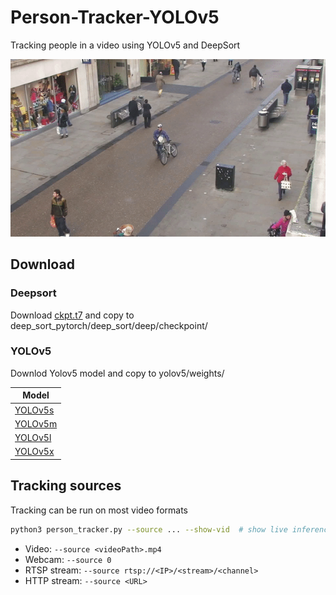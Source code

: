 # Person-Tracker-YOLOv5
Tracking people in a video using YOLOv5 and DeepSort

![demo](output.gif)

## Download
### Deepsort
Download [ckpt.t7](https://drive.google.com/drive/folders/1xhG0kRH1EX5B9_Iz8gQJb7UNnn_riXi6) and copy to deep_sort_pytorch/deep_sort/deep/checkpoint/

### YOLOv5
Downlod Yolov5 model and copy to yolov5/weights/

[assets]: https://github.com/ultralytics/yolov5/releases

|Model |
| ------ |
|[YOLOv5s][assets] |
|[YOLOv5m][assets] |
|[YOLOv5l][assets] |
|[YOLOv5x][assets] |

## Tracking sources

Tracking can be run on most video formats

```bash
python3 person_tracker.py --source ... --show-vid  # show live inference results as well
```

- Video:  `--source <videoPath>.mp4`
- Webcam:  `--source 0`
- RTSP stream:  `--source rtsp://<IP>/<stream>/<channel>`
- HTTP stream:  `--source <URL>`
